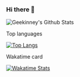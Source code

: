 ### Hi there 👋

![Geekinney's Github Stats](https://github-readme-stats.vercel.app/api?username=Kinneyzhang&theme=vue&show_icons=true)

Top languages

[![Top Langs](https://github-readme-stats.vercel.app/api/top-langs/?username=Kinneyzhang)](https://github.com/Kinneyzhang/)

Wakatime card

[![Wakatime Stats](https://github-readme-stats.vercel.app/api/wakatime?username=Kinneyzhang)](https://github.com/Kinneyzhang/)

